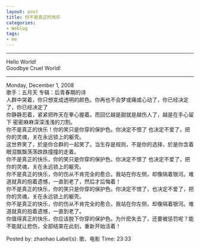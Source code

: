 ```yaml
---
layout: post
title: 你不是真正的快乐
categories:
- Weblog
tags:
- me
---
```

**********
Hello World!    
Goodbye Cruel World!
**********
Monday, December 1, 2008    
歌手：五月天 专辑：后青春期的诗    
人群中哭着，你只想变成透明的颜色。你再也不会梦或痛或心动了，你已经决定了，你已经决定了    
你静静忍着，紧紧把昨天在拳心握着。而回忆越是甜就是越伤人了，越是在手心留下 密密麻麻深深浅浅的刀割。    
你不是真正的快乐！你的笑只是你穿的保护色。你决定不恨了 也决定不爱了，把你的灵魂，关在永远锁上的躯壳。    
这世界笑了，於是你合群的一起笑了。当生存是规则，不是你的选择，於是你含着眼泪飘飘荡荡跌跌撞撞的走着。    
你不是真正的快乐，你的笑只是你穿的保护色。你决定不恨了 也决定不爱了，把你的灵魂，关在永远锁上的躯壳。    
你不是真正的快乐，你的伤从不肯完全的愈合。我站在你左侧，却像隔着银河。难道就真的抱着遗憾，一直到老了，然后才后悔着！    
你不是真正的快乐，你的笑只是你穿的保护色。你决定不恨了，也决定不爱了，把你的灵魂，关在永远锁上的躯壳。    
你不是真正的快乐，你的伤从不肯完全的愈合。我站在你左侧，却像隔着银河。难道就真的抱着遗憾，一直到老了。    
你值得真正的快乐，你应该脱下你穿的保护色。为什麽失去了，还要被惩罚呢？能不能就让悲伤，全部结束在此刻，重新开始活着！    
  
Posted by: zhaohao Label(s): 歌、电影 Time: 23:33